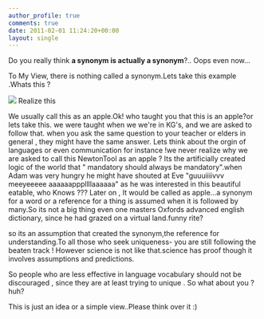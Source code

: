 ```yaml
---
author_profile: true
comments: true
date: 2011-02-01 11:24:20+00:00
layout: single
---
```


Do you really think **a synonym is actually a synonym**?.. Oops even now...

To My View, there is nothing called a synonym.Lets take this example .Whats this ?

[![](http://vickyexplored.files.wordpress.com/2011/02/apple-61.jpg?w=148)](http://vickyexplored.files.wordpress.com/2011/02/apple-61.jpg) Realize this

We usually call this as an apple.Ok! who taught you that this is an apple?or lets take this. we were taught when we we're in KG's, and we are asked to follow that. when you ask the same question to your teacher or elders in general , they might have the same answer. Lets think about the orgin of languages or even communication for instance !we never realize why we are asked to call this NewtonTool as an apple ? Its the artificially created logic of the world that " mandatory should always be mandatory".when Adam was very hungry he might have shouted at Eve "guuuiiiivvv meeyeeeee aaaaaapppllllaaaaaa" as he was interested in this beautiful eatable, who Knows ??? Later on , It would be called as apple...a synonym for a word or a reference for a thing is assumed when it is followed by many.So its not a big thing even one masters Oxfords advanced english dictionary, since he had grazed on a virtual land.funny rite?

so its an assumption that created the synonym,the reference for understanding.To all those who seek uniqueness- you are still following the beaten track ! However science is not like that.science has proof though it involves assumptions and predictions.

So people who are less effective in language vocabulary should not be discouraged , since they are at least trying to unique . So what about you ?huh?

<!-- more -->This is just an idea or a simple view..Please think over it :)


